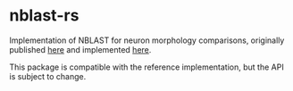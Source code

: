 # nblast-rs

Implementation of NBLAST for neuron morphology comparisons, originally published [here](https://www.ncbi.nlm.nih.gov/pmc/articles/PMC4961245/) and implemented [here](https://github.com/natverse/nat.nblast/).

This package is compatible with the reference implementation, but the API is subject to change.

